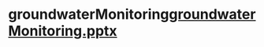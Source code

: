 # groundwaterMonitoring[groundwaterMonitoring.pptx](https://github.com/skgshalini/groundwaterMonitoring/files/11128978/groundwaterMonitoring.pptx)
